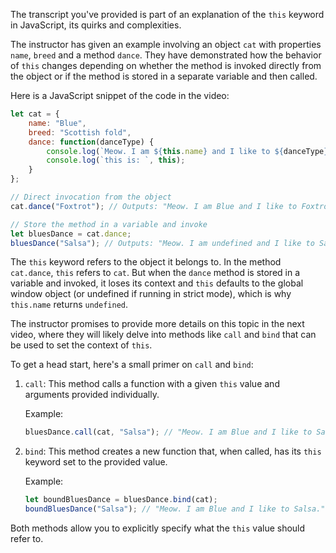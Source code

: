 The transcript you've provided is part of an explanation of the `this` keyword in JavaScript, its quirks and complexities. 

The instructor has given an example involving an object `cat` with properties `name`, `breed` and a method `dance`. They have demonstrated how the behavior of `this` changes depending on whether the method is invoked directly from the object or if the method is stored in a separate variable and then called.

Here is a JavaScript snippet of the code in the video:

```javascript
let cat = {
    name: "Blue",
    breed: "Scottish fold",
    dance: function(danceType) {
        console.log(`Meow. I am ${this.name} and I like to ${danceType}.`);
        console.log(`this is: `, this);
    }
};

// Direct invocation from the object
cat.dance("Foxtrot"); // Outputs: "Meow. I am Blue and I like to Foxtrot."

// Store the method in a variable and invoke
let bluesDance = cat.dance;
bluesDance("Salsa"); // Outputs: "Meow. I am undefined and I like to Salsa."

```

The `this` keyword refers to the object it belongs to. In the method `cat.dance`, `this` refers to `cat`. But when the `dance` method is stored in a variable and invoked, it loses its context and `this` defaults to the global window object (or undefined if running in strict mode), which is why `this.name` returns `undefined`.

The instructor promises to provide more details on this topic in the next video, where they will likely delve into methods like `call` and `bind` that can be used to set the context of `this`.

To get a head start, here's a small primer on `call` and `bind`:

1. `call`: This method calls a function with a given `this` value and arguments provided individually. 

    Example:
    ```javascript
    bluesDance.call(cat, "Salsa"); // "Meow. I am Blue and I like to Salsa."
    ```

2. `bind`: This method creates a new function that, when called, has its `this` keyword set to the provided value.

    Example:
    ```javascript
    let boundBluesDance = bluesDance.bind(cat);
    boundBluesDance("Salsa"); // "Meow. I am Blue and I like to Salsa."
    ```
Both methods allow you to explicitly specify what the `this` value should refer to.